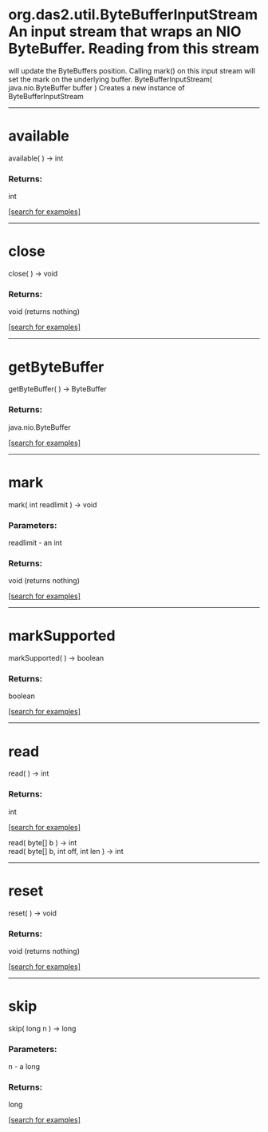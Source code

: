# org.das2.util.ByteBufferInputStreamAn input stream that wraps an NIO ByteBuffer.  Reading from this stream
 will update the ByteBuffers position.  Calling mark() on this input stream
 will set the mark on the underlying buffer.
ByteBufferInputStream( java.nio.ByteBuffer buffer )
Creates a new instance of ByteBufferInputStream

***
<a name="available"></a>
# available
available(  ) &rarr; int



### Returns:
int


<a href="https://github.com/autoplot/dev/search?q=available&unscoped_q=available">[search for examples]</a>

***
<a name="close"></a>
# close
close(  ) &rarr; void



### Returns:
void (returns nothing)


<a href="https://github.com/autoplot/dev/search?q=close&unscoped_q=close">[search for examples]</a>

***
<a name="getByteBuffer"></a>
# getByteBuffer
getByteBuffer(  ) &rarr; ByteBuffer



### Returns:
java.nio.ByteBuffer


<a href="https://github.com/autoplot/dev/search?q=getByteBuffer&unscoped_q=getByteBuffer">[search for examples]</a>

***
<a name="mark"></a>
# mark
mark( int readlimit ) &rarr; void



### Parameters:
readlimit - an int

### Returns:
void (returns nothing)


<a href="https://github.com/autoplot/dev/search?q=mark&unscoped_q=mark">[search for examples]</a>

***
<a name="markSupported"></a>
# markSupported
markSupported(  ) &rarr; boolean



### Returns:
boolean


<a href="https://github.com/autoplot/dev/search?q=markSupported&unscoped_q=markSupported">[search for examples]</a>

***
<a name="read"></a>
# read
read(  ) &rarr; int



### Returns:
int


<a href="https://github.com/autoplot/dev/search?q=read&unscoped_q=read">[search for examples]</a>

read( byte[] b ) &rarr; int<br>
read( byte[] b, int off, int len ) &rarr; int<br>
***
<a name="reset"></a>
# reset
reset(  ) &rarr; void



### Returns:
void (returns nothing)


<a href="https://github.com/autoplot/dev/search?q=reset&unscoped_q=reset">[search for examples]</a>

***
<a name="skip"></a>
# skip
skip( long n ) &rarr; long



### Parameters:
n - a long

### Returns:
long


<a href="https://github.com/autoplot/dev/search?q=skip&unscoped_q=skip">[search for examples]</a>

